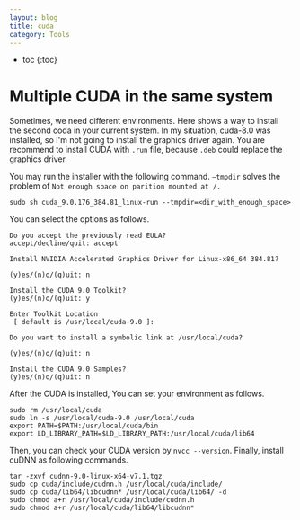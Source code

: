 ```yaml
---
layout: blog
title: cuda
category: Tools
---
```


- toc
{:toc}
# Multiple CUDA in the same system

Sometimes, we need different environments. Here shows a way to install the second coda in your current system. In my situation, cuda-8.0 was installed, so I'm not going to install the graphics driver again. You are recommend to install CUDA with `.run` file, because `.deb` could replace the graphics driver.

You may run the installer with the following command. `—tmpdir` solves the problem of `Not enough space on parition mounted at /.`

``` shell
sudo sh cuda_9.0.176_384.81_linux-run --tmpdir=<dir_with_enough_space>
```

You can select the options as follows.

``` shell
Do you accept the previously read EULA?      
accept/decline/quit: accept                  

Install NVIDIA Accelerated Graphics Driver for Linux-x86_64 384.81?

(y)es/(n)o/(q)uit: n                         

Install the CUDA 9.0 Toolkit?                
(y)es/(n)o/(q)uit: y                         

Enter Toolkit Location
 [ default is /usr/local/cuda-9.0 ]:         

Do you want to install a symbolic link at /usr/local/cuda?

(y)es/(n)o/(q)uit: n                         

Install the CUDA 9.0 Samples?                
(y)es/(n)o/(q)uit: n
```

After the CUDA is installed, You can set your environment as follows.

``` shell
sudo rm /usr/local/cuda
sudo ln -s /usr/local/cuda-9.0 /usr/local/cuda
export PATH=$PATH:/usr/local/cuda/bin
export LD_LIBRARY_PATH=$LD_LIBRARY_PATH:/usr/local/cuda/lib64
```

Then, you can check your CUDA version by `nvcc --version`. Finally, install cuDNN as following commands.

``` shell
tar -zxvf cudnn-9.0-linux-x64-v7.1.tgz
sudo cp cuda/include/cudnn.h /usr/local/cuda/include/
sudo cp cuda/lib64/libcudnn* /usr/local/cuda/lib64/ -d
sudo chmod a+r /usr/local/cuda/include/cudnn.h
sudo chmod a+r /usr/local/cuda/lib64/libcudnn*
```

